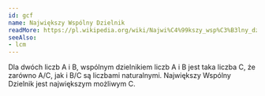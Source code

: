 ```yaml
---
id: gcf
name: Największy Wspólny Dzielnik
readMore: https://pl.wikipedia.org/wiki/Najwi%C4%99kszy_wsp%C3%B3lny_dzielnik
seeAlso:
- lcm
---
```


Dla dwóch liczb A i B, wspólnym dzielnikiem liczb A i B jest taka liczba C, że zarówno A/C, jak i B/C są liczbami naturalnymi. Największy Wspólny Dzielnik jest największym możliwym C.